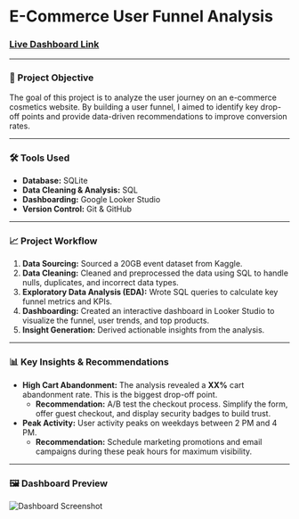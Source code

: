 # E-Commerce User Funnel Analysis

### [Live Dashboard Link](YOUR_LOOKER_STUDIO_LINK_HERE)

---

### 🎯 Project Objective
The goal of this project is to analyze the user journey on an e-commerce cosmetics website. By building a user funnel, I aimed to identify key drop-off points and provide data-driven recommendations to improve conversion rates.

---

### 🛠️ Tools Used
* **Database:** SQLite
* **Data Cleaning & Analysis:** SQL
* **Dashboarding:** Google Looker Studio
* **Version Control:** Git & GitHub

---

### 📈 Project Workflow
1.  **Data Sourcing:** Sourced a 20GB event dataset from Kaggle.
2.  **Data Cleaning:** Cleaned and preprocessed the data using SQL to handle nulls, duplicates, and incorrect data types.
3.  **Exploratory Data Analysis (EDA):** Wrote SQL queries to calculate key funnel metrics and KPIs.
4.  **Dashboarding:** Created an interactive dashboard in Looker Studio to visualize the funnel, user trends, and top products.
5.  **Insight Generation:** Derived actionable insights from the analysis.

---

### 📊 Key Insights & Recommendations

* **High Cart Abandonment:** The analysis revealed a **XX%** cart abandonment rate. This is the biggest drop-off point.
    * **Recommendation:** A/B test the checkout process. Simplify the form, offer guest checkout, and display security badges to build trust.
* **Peak Activity:** User activity peaks on weekdays between 2 PM and 4 PM.
    * **Recommendation:** Schedule marketing promotions and email campaigns during these peak hours for maximum visibility.

---

### 🖼️ Dashboard Preview

![Dashboard Screenshot](dashboard/dashboard_screenshot.png)
